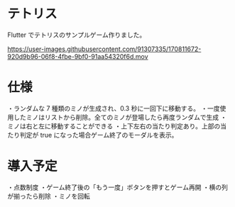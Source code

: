 # テトリス

Flutter でテトリスのサンプルゲーム作りました。



https://user-images.githubusercontent.com/91307335/170811672-920d9b96-06f8-4fbe-9bf0-91aa54320f6d.mov



# 仕様

・ランダムな 7 種類のミノが生成され、0.3 秒に一回下に移動する。
・一度使用したミノはリストから削除。全てのミノが登場したら再度ランダムで生成
・ミノは右と左に移動することができる
・上下左右の当たり判定あり。上部の当たり判定が true になった場合ゲーム終了のモーダルを表示。

# 導入予定

・点数制度
・ゲーム終了後の「もう一度」ボタンを押すとゲーム再開
・横の列が揃ったら削除
・ミノを回転
